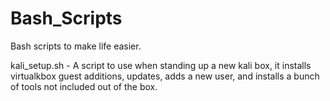 # Bash_Scripts
Bash scripts to make life easier.

kali_setup.sh - A script to use when standing up a new kali box, it installs virtualkbox guest additions, updates, adds a new user, and installs a bunch of tools not included out of the box.